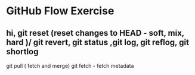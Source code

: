 # GitHub Flow Exercise

## hi, git reset (reset changes to HEAD - soft, mix, hard )/ git revert, git status ,git log, git reflog, git shortlog
git pull ( fetch and merge)
git fetch - fetch metadata 

